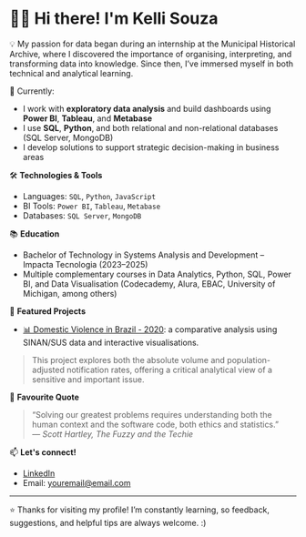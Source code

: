 # 👩‍💻 Hi there! I'm Kelli Souza

💡 My passion for data began during an internship at the Municipal Historical Archive, where I discovered the importance of organising, interpreting, and transforming data into knowledge. Since then, I’ve immersed myself in both technical and analytical learning.

📌 Currently:
- I work with **exploratory data analysis** and build dashboards using **Power BI**, **Tableau**, and **Metabase**
- I use **SQL**, **Python**, and both relational and non-relational databases (SQL Server, MongoDB)
- I develop solutions to support strategic decision-making in business areas

🛠️ **Technologies & Tools**
- Languages: `SQL`, `Python`, `JavaScript`
- BI Tools: `Power BI`, `Tableau`, `Metabase`
- Databases: `SQL Server`, `MongoDB`

📚 **Education**
- Bachelor of Technology in Systems Analysis and Development – Impacta Tecnologia (2023–2025)
- Multiple complementary courses in Data Analytics, Python, SQL, Power BI, and Data Visualisation (Codecademy, Alura, EBAC, University of Michigan, among others)

🚀 **Featured Projects**
- [📊 Domestic Violence in Brazil - 2020](https://lnkd.in/dZ3i2v74): a comparative analysis using SINAN/SUS data and interactive visualisations.
> This project explores both the absolute volume and population-adjusted notification rates, offering a critical analytical view of a sensitive and important issue.

💬 **Favourite Quote**
> “Solving our greatest problems requires understanding both the human context and the software code, both ethics and statistics.”  
> — *Scott Hartley, The Fuzzy and the Techie*

📫 **Let's connect!**
- [LinkedIn](https://www.linkedin.com/in/kellivgs/)
- Email: [youremail@email.com](kelli.vgs@gmail.com) <!-- Replace with your real email -->

---

⭐ Thanks for visiting my profile! I’m constantly learning, so feedback, suggestions, and helpful tips are always welcome. :)
